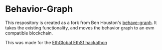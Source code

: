 # Behavior-Graph

This respository is created as a fork from Ben Houston's [behave-graph](https://github.com/bhouston/behave-graph).  It takes the existing functionality, and moves the behavior graph to an evm compatible blockchain.

This was made for the [EthGlobal EthSf hackathon](https://sf.ethglobal.com/)
